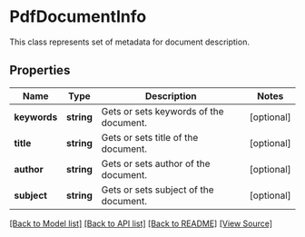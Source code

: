 ﻿# PdfDocumentInfo
This class represents set of metadata for document description.

## Properties
Name | Type | Description | Notes
------------ | ------------- | ------------- | -------------
**keywords** | **string** | Gets or sets keywords of the document. | [optional]
**title** | **string** | Gets or sets title of the document. | [optional]
**author** | **string** | Gets or sets author of the document. | [optional]
**subject** | **string** | Gets or sets subject of the document. | [optional]

[[Back to Model list]](../README.md#documentation-for-models) [[Back to API list]](../README.md#documentation-for-api-endpoints) [[Back to README]](../README.md) [[View Source]](../src/models/pdfDocumentInfo.ts)

